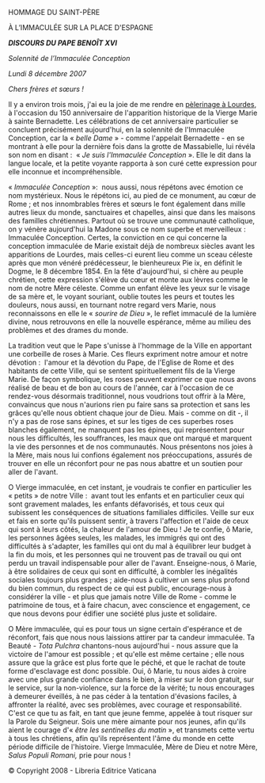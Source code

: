 HOMMAGE DU SAINT-PÈRE

À L’IMMACULÉE SUR LA PLACE D'ESPAGNE

***DISCOURS DU PAPE BENOÎT XVI***

*Solennité de l’Immaculée Conception*

*Lundi 8 décembre 2007*

*Chers frères et sœurs !*

Il y a environ trois mois, j'ai eu la joie de me rendre en [pèlerinage à Lourdes](/content/benedict-xvi/fr/travels/2008/index_francia.html), à l'occasion du 150 anniversaire de l'apparition historique de la Vierge Marie à sainte Bernadette. Les célébrations de cet anniversaire particulier se concluent précisément aujourd'hui, en la solennité de l'Immaculée Conception, car la « *belle Dame* » - comme l'appelait Bernadette - en se montrant à elle pour la dernière fois dans la grotte de Massabielle, lui révéla son nom en disant :  « *Je suis l'Immaculée Conception* ». Elle le dit dans la langue locale, et la petite voyante rapporta à son curé cette expression pour elle inconnue et incompréhensible.

« *Immaculée Conception* »:  nous aussi, nous répétons avec émotion ce nom mystérieux. Nous le répétons ici, au pied de ce monument, au cœur de Rome ; et nos innombrables frères et sœurs le font également dans mille autres lieux du monde, sanctuaires et chapelles, ainsi que dans les maisons des familles chrétiennes. Partout où se trouve une communauté catholique, on y vénère aujourd'hui la Madone sous ce nom superbe et merveilleux :  Immaculée Conception. Certes, la conviction en ce qui concerne la conception immaculée de Marie existait déjà de nombreux siècles avant les apparitions de Lourdes, mais celles-ci eurent lieu comme un sceau céleste après que mon vénéré prédécesseur, le bienheureux Pie ix, en définit le Dogme, le 8 décembre 1854. En la fête d'aujourd'hui, si chère au peuple chrétien, cette expression s'élève du cœur et monte aux lèvres comme le nom de notre Mère céleste. Comme un enfant élève les yeux sur le visage de sa mère et, le voyant souriant, oublie toutes les peurs et toutes les douleurs, nous aussi, en tournant notre regard vers Marie, nous reconnaissons en elle le « *sourire de Dieu* », le reflet immaculé de la lumière divine, nous retrouvons en elle la nouvelle espérance, même au milieu des problèmes et des drames du monde.

La tradition veut que le Pape s'unisse à l'hommage de la Ville en apportant une corbeille de roses à Marie. Ces fleurs expriment notre amour et notre dévotion :  l'amour et la dévotion du Pape, de l'Eglise de Rome et des habitants de cette Ville, qui se sentent spirituellement fils de la Vierge Marie. De façon symbolique, les roses peuvent exprimer ce que nous avons réalisé de beau et de bon au cours de l'année, car à l'occasion de ce rendez-vous désormais traditionnel, nous voudrions tout offrir à la Mère, convaincus que nous n'aurions rien pu faire sans sa protection et sans les grâces qu'elle nous obtient chaque jour de Dieu. Mais - comme on dit -, il n'y a pas de rose sans épines, et sur les tiges de ces superbes roses blanches également, ne manquent pas les épines, qui représentent pour nous les difficultés, les souffrances, les maux que ont marqué et marquent la vie des personnes et de nos communautés. Nous présentons nos joies à la Mère, mais nous lui confions également nos préoccupations, assurés de trouver en elle un réconfort pour ne pas nous abattre et un soutien pour aller de l'avant.

O Vierge immaculée, en cet instant, je voudrais te confier en particulier les « petits » de notre Ville :  avant tout les enfants et en particulier ceux qui sont gravement malades, les enfants défavorisés, et tous ceux qui subissent les conséquences de situations familiales difficiles. Veille sur eux et fais en sorte qu'ils puissent sentir, à travers l'affection et l'aide de ceux qui sont à leurs côtés, la chaleur de l'amour de Dieu ! Je te confie, ô Marie, les personnes âgées seules, les malades, les immigrés qui ont des difficultés à s'adapter, les familles qui ont du mal à équilibrer leur budget à la fin du mois, et les personnes qui ne trouvent pas de travail ou qui ont perdu un travail indispensable pour aller de l'avant. Enseigne-nous, ô Marie, à être solidaires de ceux qui sont en difficulté, à combler les inégalités sociales toujours plus grandes ; aide-nous à cultiver un sens plus profond du bien commun, du respect de ce qui est public, encourage-nous à considérer la ville - et plus que jamais notre Ville de Rome - comme le patrimoine de tous, et à faire chacun, avec conscience et engagement, ce que nous devons pour édifier une société plus juste et solidaire.

O Mère immaculée, qui es pour tous un signe certain d'espérance et de réconfort, fais que nous nous laissions attirer par ta candeur immaculée. Ta Beauté - *Tota Pulchra* chantons-nous aujourd'hui - nous assure que la victoire de l'amour est possible ; et qu'elle est même certaine ; elle nous assure que la grâce est plus forte que le péché, et que le rachat de toute forme d'esclavage est donc possible. Oui, ô Marie, tu nous aides à croire avec une plus grande confiance dans le bien, à miser sur le don gratuit, sur le service, sur la non-violence, sur la force de la vérité; tu nous encourages à demeurer éveillés, à ne pas céder à la tentation d'évasions faciles, à affronter la réalité, avec ses problèmes, avec courage et responsabilité. C'est ce que tu as fait, en tant que jeune femme, appelée à tout risquer sur la Parole du Seigneur. Sois une mère aimante pour nos jeunes, afin qu'ils aient le courage d'« *être les sentinelles du matin* », et transmets cette vertu à tous les chrétiens, afin qu'ils représentent l'âme du monde en cette période difficile de l'histoire. Vierge Immaculée, Mère de Dieu et notre Mère, *Salus Populi Romani,* prie pour nous !

© Copyright 2008 - Libreria Editrice Vaticana